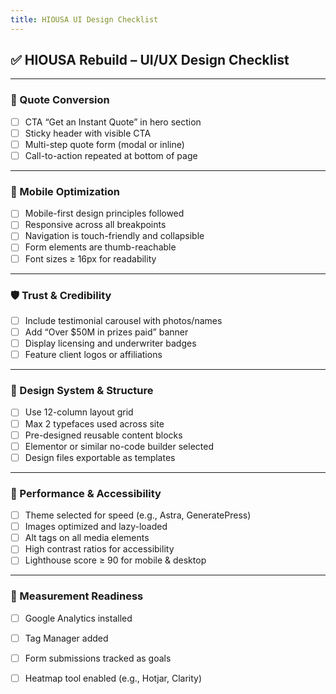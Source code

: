 ```yaml
---
title: HIOUSA UI Design Checklist
---
```


## ✅ HIOUSA Rebuild – UI/UX Design Checklist

---

### 🔁 Quote Conversion

- [ ] CTA “Get an Instant Quote” in hero section
- [ ] Sticky header with visible CTA
- [ ] Multi-step quote form (modal or inline)
- [ ] Call-to-action repeated at bottom of page

---

### 📱 Mobile Optimization

- [ ] Mobile-first design principles followed
- [ ] Responsive across all breakpoints
- [ ] Navigation is touch-friendly and collapsible
- [ ] Form elements are thumb-reachable
- [ ] Font sizes ≥ 16px for readability

---

### 🛡 Trust & Credibility

- [ ] Include testimonial carousel with photos/names
- [ ] Add “Over $50M in prizes paid” banner
- [ ] Display licensing and underwriter badges
- [ ] Feature client logos or affiliations

---

### 🧱 Design System & Structure

- [ ] Use 12-column layout grid
- [ ] Max 2 typefaces used across site
- [ ] Pre-designed reusable content blocks
- [ ] Elementor or similar no-code builder selected
- [ ] Design files exportable as templates

---

### 🚀 Performance & Accessibility

- [ ] Theme selected for speed (e.g., Astra, GeneratePress)
- [ ] Images optimized and lazy-loaded
- [ ] Alt tags on all media elements
- [ ] High contrast ratios for accessibility
- [ ] Lighthouse score ≥ 90 for mobile & desktop

---

### 🧪 Measurement Readiness

- [ ] Google Analytics installed
- [ ] Tag Manager added
- [ ] Form submissions tracked as goals
- [ ] Heatmap tool enabled (e.g., Hotjar, Clarity)

